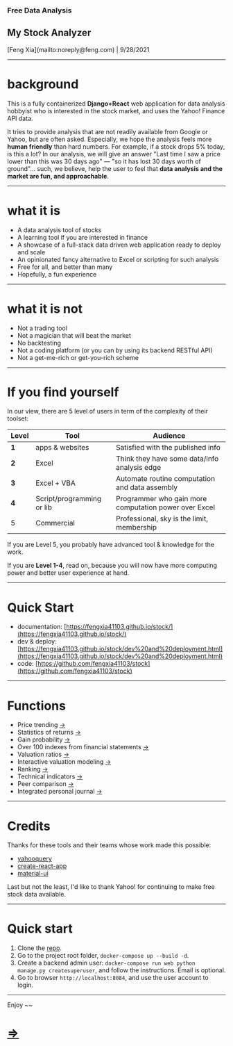 <section class="row"
         data-background="images/cover%20page.png">

  <div align="left"
       class="col s12">
    <h3 class="mywhite">
      Free Data Analysis
    </h3>
    <h1 class="mywhite">
      My Stock Analyzer
    </h1>
  </div>
  <div class="col
              s12
              mywhite">
    <p>
      [Feng Xia](mailto:noreply@feng.com) | 9/28/2021
    </p>
  </div>
</section>

---

# background

This is a fully containerized **Django+React** web application for
data analysis hobbyist who is interested in the stock market, and uses
the Yahoo! Finance API data.

It tries to provide analysis that are not readily available from
Google or Yahoo, but are often asked. Especially, we hope the analysis
feels more **human friendly** than hard numbers. For example, if a stock
drops 5% today, is this a lot? In our analysis, we will give an answer
"Last time I saw a price lower than this was 30 days ago" &mdash; "so
it has lost 30 days worth of ground"... such, we believe, help the
user to feel that **data analysis and the market are fun, and
approachable**.

---

# what it is

- A data analysis tool of stocks
- A learning tool if you are interested in finance
- A showcase of a full-stack data driven web application ready to deploy and scale
- An opinionated fancy alternative to Excel or scripting for such analysis
- Free for all, and better than many
- Hopefully, a fun experience <i class="fa fa-smile-o"></i>

---

# what it is **not**

- Not a trading tool
- Not a magician that will beat the market
- No backtesting
- Not a coding platform (or you can by using its backend RESTful API)
- Not a get-me-rich or get-you-rich scheme

---

# If you find yourself

In our view, there are 5 level of users in term of the complexity of
their toolset:

| Level  | Tool                      | Audience                                                |
|-------|---------------------------|---------------------------------------------------------|
| **1** | apps & websites           | Satisfied with the published info                       |
| **2** | Excel                     | Think they have some data/info analysis edge            |
| **3** | Excel + VBA               | Automate routine computation and data assembly          |
| **4** | Script/programming or lib | Programmer who gain more computation power over Excel |
| 5     | Commercial                | Professional, sky is the limit, membership              |

If you are Level 5, you probably have advanced tool & knowledge for the
work.

If you are **Level 1-4**, read on, because you will now have more
computing power and better user experience at hand.

---

# Quick Start

- documentation:
  [https://fengxia41103.github.io/stock/](https://fengxia41103.github.io/stock/)
- dev & deploy: [https://fengxia41103.github.io/stock/dev%20and%20deployment.html](https://fengxia41103.github.io/stock/dev%20and%20deployment.html)
- code:
  [https://github.com/fengxia41103/stock](https://github.com/fengxia41103/stock)

---

# Functions

- Price trending [&rarr;](https://fengxia41103.github.io/stock/trending.html)
- Statistics of returns [&rarr;](https://fengxia41103.github.io/stock/stock%20returns.html)
- Gain probability [&rarr;](https://fengxia41103.github.io/stock/stock%20price.html)
- Over 100 indexes from financial statements [&rarr;](https://fengxia41103.github.io/stock/stock%20financial%20statements.html)
- Valuation ratios [&rarr;](https://fengxia41103.github.io/stock/stock%20valuation%20models.html)
- Interactive valuation modeling [&rarr;](https://fengxia41103.github.io/stock/stock%20valuation%20models.html)
- Ranking [&rarr;](https://fengxia41103.github.io/stock/rankings.html)
- Technical indicators [&rarr;](https://fengxia41103.github.io/stock/technical%20indicators.html)
- Peer comparison [&rarr;]()
- Integrated personal journal [&rarr;](https://fengxia41103.github.io/stock/notes.html)


---

# Credits

Thanks for these tools and their teams whose work made this possible:

- [yahooquery](https://github.com/dpguthrie/yahooquery)
- [create-react-app](https://github.com/facebook/create-react-app)
- [material-ui](https://material-ui.com/)

Last but not the least, I'd like to thank Yahoo! for continuing to
make free stock data available.

---

# Quick start

1. Clone the [repo][1].
2. Go to the project root folder, `docker-compose up --build -d`.
3. Create a backend admin user: `docker-compose run web python
   manage.py createsuperuser`, and follow the instructions. Email is
   optional.
4. Go to browser `http://localhost:8084`, and use the user account to
   login.

[1]: https://github.com/fengxia41103/stock

---


Enjoy ~~
# [&rArr;](https://fengxia41103.github.io/stock/dev%20and%20deployment.html)
